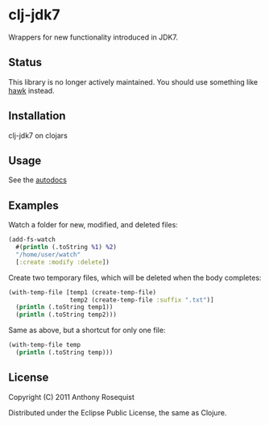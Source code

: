 # clj-jdk7

Wrappers for new functionality introduced in JDK7.

## Status

This library is no longer actively maintained. You should use something like [hawk](https://github.com/wkf/hawk) instead.

## Installation

clj-jdk7 on clojars

## Usage

See the [autodocs](http://arosequist.github.com/clj-jdk7/)

## Examples

Watch a folder for new, modified, and deleted files:

```clojure
(add-fs-watch
  #(println (.toString %1) %2)
  "/home/user/watch"
  [:create :modify :delete])
```

Create two temporary files, which will be deleted when the body completes:

```clojure
(with-temp-file [temp1 (create-temp-file)
                 temp2 (create-temp-file :suffix ".txt")]
  (println (.toString temp1))
  (println (.toString temp2)))
```

Same as above, but a shortcut for only one file:

```clojure
(with-temp-file temp
  (println (.toString temp)))
```

## License

Copyright (C) 2011 Anthony Rosequist

Distributed under the Eclipse Public License, the same as Clojure.
